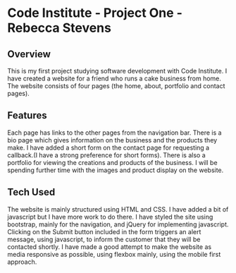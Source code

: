 # Code Institute - Project One - Rebecca Stevens

## Overview

This is my first project studying software development with Code Institute. I have created a website for a friend who runs a cake business from home. The website consists of four pages (the home, about, portfolio and contact pages). 

## Features

Each page has links to the other pages from the navigation bar. There is a bio page which gives information on the business and the products they make. I have added a short form on the contact page for requesting a callback.(I have a strong preference for short forms). There is also a portfolio for viewing the creations and products of the business. I will be spending further time with the images and product display on the website.

## Tech Used

The website is mainly structured using HTML and CSS. I have added a bit of javascript but I have more work to do there. I have styled the site using bootstrap, mainly for the navigation, and jQuery for implementing javascript. Clicking on the Submit button included in the form triggers an alert message, using javascript, to inform the customer that they will be contacted shortly.
I have made a good attempt to make the website as media responsive as possible, using flexbox mainly, using the mobile first approach. 




